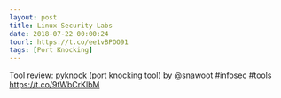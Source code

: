 ```yaml
---
layout: post
title: Linux Security Labs
date: 2018-07-22 00:00:24
tourl: https://t.co/ee1vBPOO91
tags: [Port Knocking]
---
```

Tool review: pyknock (port knocking tool) by @snawoot #infosec #tools https://t.co/9tWbCrKlbM